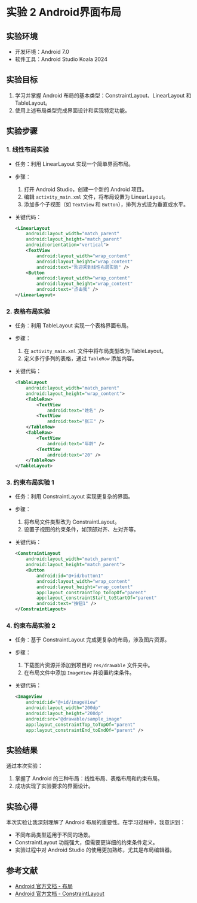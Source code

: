# 实验 2 Android界面布局

## 实验环境

- 开发环境：Android 7.0
- 软件工具：Android Studio Koala 2024

## 实验目标

1. 学习并掌握 Android 布局的基本类型：ConstraintLayout、LinearLayout 和 TableLayout。
2. 使用上述布局类型完成界面设计和实现特定功能。

## 实验步骤

### 1. 线性布局实验

- 任务：利用 LinearLayout 实现一个简单界面布局。

- 步骤：

  1. 打开 Android Studio，创建一个新的 Android 项目。
  2. 编辑 `activity_main.xml` 文件，将布局设置为 LinearLayout。
  3. 添加多个子视图（如 `TextView` 和 `Button`），排列方式设为垂直或水平。

- 关键代码：

  ```xml
  <LinearLayout
      android:layout_width="match_parent"
      android:layout_height="match_parent"
      android:orientation="vertical">
      <TextView
          android:layout_width="wrap_content"
          android:layout_height="wrap_content"
          android:text="欢迎来到线性布局实验" />
      <Button
          android:layout_width="wrap_content"
          android:layout_height="wrap_content"
          android:text="点击我" />
  </LinearLayout>
  ```

### 2. 表格布局实验

- 任务：利用 TableLayout 实现一个表格界面布局。

- 步骤：

  1. 在 `activity_main.xml` 文件中将布局类型改为 TableLayout。
  2. 定义多行多列的表格，通过 `TableRow` 添加内容。

- 关键代码：

  ```xml
  <TableLayout
      android:layout_width="match_parent"
      android:layout_height="wrap_content">
      <TableRow>
          <TextView
              android:text="姓名" />
          <TextView
              android:text="张三" />
      </TableRow>
      <TableRow>
          <TextView
              android:text="年龄" />
          <TextView
              android:text="20" />
      </TableRow>
  </TableLayout>
  ```

### 3. 约束布局实验 1

- 任务：利用 ConstraintLayout 实现更复杂的界面。

- 步骤：

  1. 将布局文件类型改为 ConstraintLayout。
  2. 设置子视图的约束条件，如顶部对齐、左对齐等。

- 关键代码：

  ```xml
  <ConstraintLayout
      android:layout_width="match_parent"
      android:layout_height="match_parent">
      <Button
          android:id="@+id/button1"
          android:layout_width="wrap_content"
          android:layout_height="wrap_content"
          app:layout_constraintTop_toTopOf="parent"
          app:layout_constraintStart_toStartOf="parent"
          android:text="按钮1" />
  </ConstraintLayout>
  ```

### 4. 约束布局实验 2

- 任务：基于 ConstraintLayout 完成更复杂的布局，涉及图片资源。

- 步骤：

  1. 下载图片资源并添加到项目的 `res/drawable` 文件夹中。
  2. 在布局文件中添加 `ImageView` 并设置约束条件。

- 关键代码：

  ```xml
  <ImageView
      android:id="@+id/imageView"
      android:layout_width="200dp"
      android:layout_height="200dp"
      android:src="@drawable/sample_image"
      app:layout_constraintTop_toTopOf="parent"
      app:layout_constraintEnd_toEndOf="parent" />
  ```

## 实验结果

通过本次实验：

1. 掌握了 Android 的三种布局：线性布局、表格布局和约束布局。
2. 成功实现了实验要求的界面设计。

## 实验心得

本次实验让我深刻理解了 Android 布局的重要性。在学习过程中，我意识到：

- 不同布局类型适用于不同的场景。
- ConstraintLayout 功能强大，但需要更详细的约束条件定义。
- 实验过程中对 Android Studio 的使用更加熟练，尤其是布局编辑器。

## 参考文献

- [Android 官方文档 - 布局](https://developer.android.google.cn/guide/topics/ui/declaring-layout.html)
- [Android 官方文档 - ConstraintLayout](https://developer.android.google.cn/training/constraint-layout)